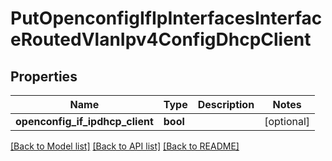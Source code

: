 # PutOpenconfigIfIpInterfacesInterfaceRoutedVlanIpv4ConfigDhcpClient

## Properties
Name | Type | Description | Notes
------------ | ------------- | ------------- | -------------
**openconfig_if_ipdhcp_client** | **bool** |  | [optional] 

[[Back to Model list]](../README.md#documentation-for-models) [[Back to API list]](../README.md#documentation-for-api-endpoints) [[Back to README]](../README.md)


